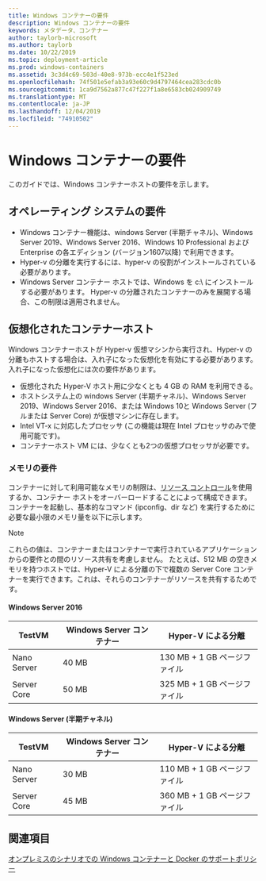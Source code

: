 ```yaml
---
title: Windows コンテナーの要件
description: Windows コンテナーの要件
keywords: メタデータ、コンテナー
author: taylorb-microsoft
ms.author: taylorb
ms.date: 10/22/2019
ms.topic: deployment-article
ms.prod: windows-containers
ms.assetid: 3c3d4c69-503d-40e8-973b-ecc4e1f523ed
ms.openlocfilehash: 74f501e5efab3a93e60c9d4797464cea283cdc0b
ms.sourcegitcommit: 1ca9d7562a877c47f227f1a8e6583cb024909749
ms.translationtype: MT
ms.contentlocale: ja-JP
ms.lasthandoff: 12/04/2019
ms.locfileid: "74910502"
---
```

# <a name="windows-container-requirements"></a>Windows コンテナーの要件

このガイドでは、Windows コンテナーホストの要件を示します。

## <a name="operating-system-requirements"></a>オペレーティング システムの要件

- Windows コンテナー機能は、windows Server (半期チャネル)、Windows Server 2019、Windows Server 2016、Windows 10 Professional および Enterprise の各エディション (バージョン1607以降) で利用できます。
- Hyper-v の分離を実行するには、hyper-v の役割がインストールされている必要があります。
- Windows Server コンテナー ホストでは、Windows を c:\ にインストールする必要があります。 Hyper-v の分離されたコンテナーのみを展開する場合、この制限は適用されません。

## <a name="virtualized-container-hosts"></a>仮想化されたコンテナーホスト

Windows コンテナーホストが Hyper-v 仮想マシンから実行され、Hyper-v の分離もホストする場合は、入れ子になった仮想化を有効にする必要があります。 入れ子になった仮想化には次の要件があります。

- 仮想化された Hyper-V ホスト用に少なくとも 4 GB の RAM を利用できる。
- ホストシステム上の windows Server (半期チャネル)、Windows Server 2019、Windows Server 2016、または Windows 10と Windows Server (フルまたは Server Core) が仮想マシンに存在します。
- Intel VT-x に対応したプロセッサ (この機能は現在 Intel プロセッサのみで使用可能です)。
- コンテナーホスト VM には、少なくとも2つの仮想プロセッサが必要です。

### <a name="memory-requirements"></a>メモリの要件

コンテナーに対して利用可能なメモリの制限は、[リソース コントロール](https://docs.microsoft.com/virtualization/windowscontainers/manage-containers/resource-controls)を使用するか、コンテナー ホストをオーバーロードすることによって構成できます。  コンテナーを起動し、基本的なコマンド (ipconfig、dir など) を実行するために必要な最小限のメモリ量を以下に示します。

>[!NOTE]
>これらの値は、コンテナーまたはコンテナーで実行されているアプリケーションからの要件との間のリソース共有を考慮しません。  たとえば、512 MB の空きメモリを持つホストでは、Hyper-V による分離の下で複数の Server Core コンテナーを実行できます。これは、それらのコンテナーがリソースを共有するためです。

#### <a name="windows-server-2016"></a>Windows Server 2016

| TestVM  | Windows Server コンテナー | Hyper-V による分離    |
| ----------- | ------------------------ | -------------------- |
| Nano Server | 40 MB                     | 130 MB + 1 GB ページファイル |
| Server Core | 50 MB                     | 325 MB + 1 GB ページファイル |

#### <a name="windows-server-semi-annual-channel"></a>Windows Server (半期チャネル)

| TestVM  | Windows Server コンテナー | Hyper-V による分離    |
| ----------- | ------------------------ | -------------------- |
| Nano Server | 30 MB                     | 110 MB + 1 GB ページファイル |
| Server Core | 45 MB                     | 360 MB + 1 GB ページファイル |

## <a name="see-also"></a>関連項目

[オンプレミスのシナリオでの Windows コンテナーと Docker のサポートポリシー](https://support.microsoft.com/help/4489234/support-policy-for-windows-containers-and-docker-on-premises)